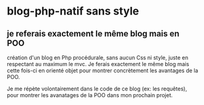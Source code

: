 # blog-php-natif sans style
## je referais exactement le même blog mais en POO 
création d'un blog en Php procédurale, sans aucun Css ni style, juste en respectant au maximum le mvc. Je ferais exactement le même blog mais cette fois-ci en orienté objet pour montrer concrètement les avantages de la POO.

Je me répète volontairement dans le code de ce blog (ex: les requêtes), pour montrer les avanatages de la POO dans mon prochain projet.
